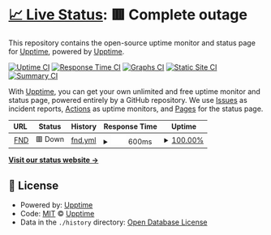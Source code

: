 # [📈 Live Status](https://upptime.github.io/upptime): <!--live status--> **🟥 Complete outage**

This repository contains the open-source uptime monitor and status page for [Upptime](https://upptime.js.org), powered by [Upptime](https://github.com/upptime/upptime).

[![Uptime CI](https://github.com/upptime/upptime/workflows/Uptime%20CI/badge.svg)](https://github.com/upptime/upptime/actions?query=workflow%3A%22Uptime+CI%22)
[![Response Time CI](https://github.com/upptime/upptime/workflows/Response%20Time%20CI/badge.svg)](https://github.com/upptime/upptime/actions?query=workflow%3A%22Response+Time+CI%22)
[![Graphs CI](https://github.com/upptime/upptime/workflows/Graphs%20CI/badge.svg)](https://github.com/upptime/upptime/actions?query=workflow%3A%22Graphs+CI%22)
[![Static Site CI](https://github.com/upptime/upptime/workflows/Static%20Site%20CI/badge.svg)](https://github.com/upptime/upptime/actions?query=workflow%3A%22Static+Site+CI%22)
[![Summary CI](https://github.com/upptime/upptime/workflows/Summary%20CI/badge.svg)](https://github.com/upptime/upptime/actions?query=workflow%3A%22Summary+CI%22)

With [Upptime](https://upptime.js.org), you can get your own unlimited and free uptime monitor and status page, powered entirely by a GitHub repository. We use [Issues](https://github.com/upptime/upptime/issues) as incident reports, [Actions](https://github.com/upptime/upptime/actions) as uptime monitors, and [Pages](https://upptime.github.io/upptime) for the status page.

<!--start: status pages-->
<!-- This summary is generated by Upptime (https://github.com/upptime/upptime) -->
<!-- Do not edit this manually, your changes will be overwritten -->
<!-- prettier-ignore -->
| URL | Status | History | Response Time | Uptime |
| --- | ------ | ------- | ------------- | ------ |
| <img alt="" src="https://icons.duckduckgo.com/ip3/www.flooranddecor.com.ico" height="13"> [FND](https://www.flooranddecor.com/rewards?redirect=true) | 🟥 Down | [fnd.yml](https://github.com/bbaumler/uptime/commits/HEAD/history/fnd.yml) | <details><summary><img alt="Response time graph" src="./graphs/fnd/response-time-week.png" height="20"> 600ms</summary><br><a href="https://upptime.github.io/upptime/history/fnd"><img alt="Response time 892" src="https://img.shields.io/endpoint?url=https%3A%2F%2Fraw.githubusercontent.com%2Fbbaumler%2Fuptime%2FHEAD%2Fapi%2Ffnd%2Fresponse-time.json"></a><br><a href="https://upptime.github.io/upptime/history/fnd"><img alt="24-hour response time 413" src="https://img.shields.io/endpoint?url=https%3A%2F%2Fraw.githubusercontent.com%2Fbbaumler%2Fuptime%2FHEAD%2Fapi%2Ffnd%2Fresponse-time-day.json"></a><br><a href="https://upptime.github.io/upptime/history/fnd"><img alt="7-day response time 600" src="https://img.shields.io/endpoint?url=https%3A%2F%2Fraw.githubusercontent.com%2Fbbaumler%2Fuptime%2FHEAD%2Fapi%2Ffnd%2Fresponse-time-week.json"></a><br><a href="https://upptime.github.io/upptime/history/fnd"><img alt="30-day response time 828" src="https://img.shields.io/endpoint?url=https%3A%2F%2Fraw.githubusercontent.com%2Fbbaumler%2Fuptime%2FHEAD%2Fapi%2Ffnd%2Fresponse-time-month.json"></a><br><a href="https://upptime.github.io/upptime/history/fnd"><img alt="1-year response time 873" src="https://img.shields.io/endpoint?url=https%3A%2F%2Fraw.githubusercontent.com%2Fbbaumler%2Fuptime%2FHEAD%2Fapi%2Ffnd%2Fresponse-time-year.json"></a></details> | <details><summary><a href="https://upptime.github.io/upptime/history/fnd">100.00%</a></summary><a href="https://upptime.github.io/upptime/history/fnd"><img alt="All-time uptime 99.89%" src="https://img.shields.io/endpoint?url=https%3A%2F%2Fraw.githubusercontent.com%2Fbbaumler%2Fuptime%2FHEAD%2Fapi%2Ffnd%2Fuptime.json"></a><br><a href="https://upptime.github.io/upptime/history/fnd"><img alt="24-hour uptime 100.00%" src="https://img.shields.io/endpoint?url=https%3A%2F%2Fraw.githubusercontent.com%2Fbbaumler%2Fuptime%2FHEAD%2Fapi%2Ffnd%2Fuptime-day.json"></a><br><a href="https://upptime.github.io/upptime/history/fnd"><img alt="7-day uptime 100.00%" src="https://img.shields.io/endpoint?url=https%3A%2F%2Fraw.githubusercontent.com%2Fbbaumler%2Fuptime%2FHEAD%2Fapi%2Ffnd%2Fuptime-week.json"></a><br><a href="https://upptime.github.io/upptime/history/fnd"><img alt="30-day uptime 100.00%" src="https://img.shields.io/endpoint?url=https%3A%2F%2Fraw.githubusercontent.com%2Fbbaumler%2Fuptime%2FHEAD%2Fapi%2Ffnd%2Fuptime-month.json"></a><br><a href="https://upptime.github.io/upptime/history/fnd"><img alt="1-year uptime 99.90%" src="https://img.shields.io/endpoint?url=https%3A%2F%2Fraw.githubusercontent.com%2Fbbaumler%2Fuptime%2FHEAD%2Fapi%2Ffnd%2Fuptime-year.json"></a></details>

<!--end: status pages-->

[**Visit our status website →**](https://upptime.github.io/upptime)

## 📄 License

- Powered by: [Upptime](https://github.com/upptime/upptime)
- Code: [MIT](./LICENSE) © [Upptime](https://upptime.js.org)
- Data in the `./history` directory: [Open Database License](https://opendatacommons.org/licenses/odbl/1-0/)
